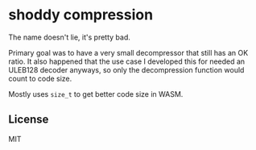 # shoddy compression

The name doesn't lie, it's pretty bad.

Primary goal was to have a very small decompressor that still has an OK ratio.
It also happened that the use case I developed this for needed an ULEB128 decoder anyways, so only the decompression function would count to code size.

Mostly uses `size_t` to get better code size in WASM.

## License

MIT
